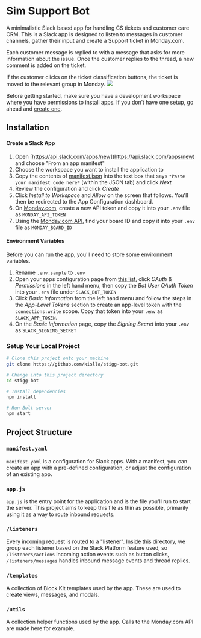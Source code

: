 # Sim Support Bot
A minimalistic Slack based app for handling CS tickets and customer care CRM.
This is a Slack app is designed to listen to messages in customer channels, gather their input and create a Support ticket in Monday.com.

Each customer message is replied to with a message that asks for more information about the issue. Once the customer replies to the thread, a new comment is added on the ticket.

If the customer clicks on the ticket classification buttons, the ticket is moved to the relevant group in Monday.
![](https://gcdnb.pbrd.co/images/sTNDPFGUHzRE.png?o=1)

Before getting started, make sure you have a development workspace where you have permissions to install apps. If you don’t have one setup, go ahead and [create one](https://slack.com/create).
## Installation

#### Create a Slack App
1. Open [https://api.slack.com/apps/new](https://api.slack.com/apps/new) and choose "From an app manifest"
2. Choose the workspace you want to install the application to
3. Copy the contents of [manifest.json](./manifest.json) into the text box that says `*Paste your manifest code here*` (within the JSON tab) and click *Next*
4. Review the configuration and click *Create*
5. Click *Install to Workspace* and *Allow* on the screen that follows. You'll then be redirected to the App Configuration dashboard.
6. On [Monday.com](https://developer.monday.com/api-reference/docs/authentication), create a new API token and copy it into your `.env` file as `MONDAY_API_TOKEN`
7. Using the [Monday.com API](https://developer.monday.com/api-reference/docs/boards), find your board ID and copy it into your `.env` file as `MONDAY_BOARD_ID`

#### Environment Variables
Before you can run the app, you'll need to store some environment variables.

1. Rename `.env.sample` to `.env`
2. Open your apps configuration page from [this list](https://api.slack.com/apps), click *OAuth & Permissions* in the left hand menu, then copy the *Bot User OAuth Token* into your `.env` file under `SLACK_BOT_TOKEN`
3. Click *Basic Information* from the left hand menu and follow the steps in the *App-Level Tokens* section to create an app-level token with the `connections:write` scope. Copy that token into your `.env` as `SLACK_APP_TOKEN`.
4. On the *Basic Information* page, copy the *Signing Secret* into your `.env` as `SLACK_SIGNING_SECRET`

### Setup Your Local Project
```zsh
# Clone this project onto your machine
git clone https://github.com/kislla/stigg-bot.git

# Change into this project directory
cd stigg-bot

# Install dependencies
npm install

# Run Bolt server
npm start
```

## Project Structure

### `manifest.yaml`

`manifest.yaml` is a configuration for Slack apps. With a manifest, you can create an app with a pre-defined configuration, or adjust the configuration of an existing app.

### `app.js`

`app.js` is the entry point for the application and is the file you'll run to start the server. This project aims to keep this file as thin as possible, primarily using it as a way to route inbound requests.

### `/listeners`

Every incoming request is routed to a "listener". Inside this directory, we group each listener based on the Slack Platform feature used, so `/listeners/actions` incoming action events such as button clicks, `/listeners/messages` handles inbound message events and thread replies.

### `/templates`
A collection of Block Kit templates used by the app. These are used to create views, messages, and modals.

### `/utils`
A collection helper functions used by the app. Calls to the Monday.com API are made here for example.
